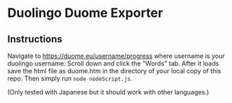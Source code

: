 # Duolingo Duome Exporter

## Instructions

Navigate to https://duome.eu/username/progress where username is your duolingo
username. Scroll down and click the "Words" tab. After it loads save the html
file as duome.htm in the directory of your local copy of this repo. Then simply
run `node nodeScript.js`.

(Only tested with Japanese but it should work with other languages.)